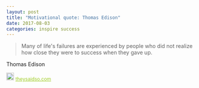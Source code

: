 ```yaml
---
layout: post
title: "Motivational quote: Thomas Edison"
date: 2017-08-03
categories: inspire success
---
```

> Many of life's failures are experienced by people who did not realize how close they were to success when they gave up.

Thomas Edison

<span style="z-index:50;font-size:0.9em;"><img src="https://theysaidso.com/branding/theysaidso.png" height="20" width="20" alt="theysaidso.com"/><a href="https://theysaidso.com" title="Powered by quotes from theysaidso.com" style="color: #9fcc25; margin-left: 4px; vertical-align: middle;">theysaidso.com</a></span>
